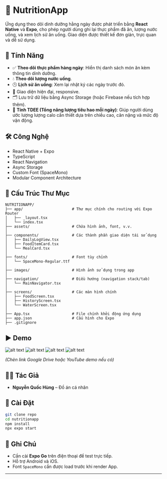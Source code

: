 # 🥗 NutritionApp

Ứng dụng theo dõi dinh dưỡng hằng ngày được phát triển bằng **React Native** và **Expo**, cho phép người dùng ghi lại thực phẩm đã ăn, lượng nước uống, và xem lịch sử ăn uống. Giao diện được thiết kế đơn giản, trực quan và dễ sử dụng.

## 🚀 Tính Năng

- ✅ **Theo dõi thực phẩm hàng ngày**: Hiển thị danh sách món ăn kèm thông tin dinh dưỡng.
- 💧 **Theo dõi lượng nước uống**.
- 🕓 **Lịch sử ăn uống**: Xem lại nhật ký các ngày trước đó.
- 🎨 Giao diện hiện đại, responsive.
- 🗂️ Lưu trữ dữ liệu bằng Async Storage (hoặc Firebase nếu tích hợp thêm).
- 🔢 **Tính TDEE (Tổng năng lượng tiêu hao mỗi ngày)**: Giúp người dùng ước lượng lượng calo cần thiết dựa trên chiều cao, cân nặng và mức độ vận động.

## 🛠️ Công Nghệ

- React Native + Expo
- TypeScript
- React Navigation
- Async Storage
- Custom Font (SpaceMono)
- Modular Component Architecture

## 📁 Cấu Trúc Thư Mục

```
NUTRITIONAPP/
├── app/                      # Thư mục chính cho routing với Expo Router
│   ├── _layout.tsx
│   └── index.tsx
├── assets/                   # Chứa hình ảnh, font, v.v.
│
├── components/               # Các thành phần giao diện tái sử dụng
│   ├── DailyLogView.tsx
│   ├── FoodItemCard.tsx
│   └── MealCard.tsx
│
├── fonts/                    # Font tùy chỉnh
│   └── SpaceMono-Regular.ttf
│
├── images/                   # Hình ảnh sử dụng trong app
│
├── navigation/               # Điều hướng (navigation stack/tab)
│   └── MainNavigator.tsx
│
├── screens/                  # Các màn hình chính
│   ├── FoodScreen.tsx
│   ├── HistoryScreen.tsx
│   └── WaterScreen.tsx
│
├── App.tsx                   # File chính khởi động ứng dụng
├── app.json                  # Cấu hình cho Expo
├── .gitignore
```

## ▶️ Demo

![alt text](image.png)
![alt text](image-1.png)
![alt text](image-2.png)
![alt text](image-3.png)

_(Chèn link Google Drive hoặc YouTube demo nếu có)_

## 👨‍💻 Tác Giả

- **Nguyễn Quốc Hùng** – Đồ án cá nhân

## 📝 Cài Đặt

```bash
git clone repo
cd nutritionapp
npm install
npx expo start
```

## 📌 Ghi Chú

- Cần cài **Expo Go** trên điện thoại để test trực tiếp.
- Hỗ trợ Android và iOS.
- Font `SpaceMono` cần được load trước khi render App.

---
